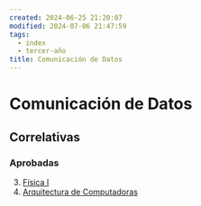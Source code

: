 ```yaml
---
created: 2024-06-25 21:20:07
modified: 2024-07-06 21:47:59
tags:
  - index
  - tercer-año
title: Comunicación de Datos
---
```


# Comunicación de Datos

## Correlativas

### Aprobadas

3. [Física I](Física%20I.md)
7. [Arquitectura de Computadoras](Arquitectura%20de%20Computadoras.md)
